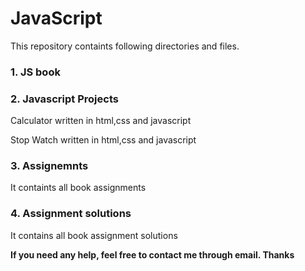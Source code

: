 # JavaScript
This repository containts following directories and files.
<h3>1. JS book</h3>
<h3>2. Javascript Projects</h3>
<p> Calculator written in html,css and javascript</p>
<p> Stop Watch written in html,css and javascript</p>
<h3>3. Assignemnts</h3>
<p> It containts all book assignments</p>
<h3>4. Assignment solutions</h3>
<p> It contains all book assignment solutions</p>
<b>If you need any help, feel free to contact me through email. Thanks</b>
